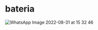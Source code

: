 # bateria
![WhatsApp Image 2022-08-31 at 15 32 46](https://user-images.githubusercontent.com/104745187/187753533-032ffee5-d223-44ff-93f4-186e5c0fda9a.jpeg)
